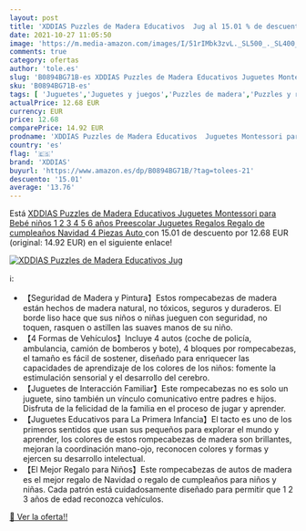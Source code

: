 ```yaml
---
layout: post
title: 'XDDIAS Puzzles de Madera Educativos  Jug al 15.01 % de descuento'
date: 2021-10-27 11:05:50
image: 'https://m.media-amazon.com/images/I/51rIMbk3zvL._SL500_._SL400_.jpg'
comments: true
category: ofertas
author: 'tole.es'
slug: 'B0894BG71B-es XDDIAS Puzzles de Madera Educativos Juguetes Montessori...'
sku: 'B0894BG71B-es'
tags: [ 'Juguetes','Juguetes y juegos','Puzzles de madera','Puzzles y rompecabezas','bebé','xddias', ]
actualPrice: 12.68 EUR
currency: EUR
price: 12.68
comparePrice: 14.92 EUR
prodname: 'XDDIAS Puzzles de Madera Educativos  Juguetes Montessori para Bebé niños 1 2 3 4 5 6 años  Preescolar Juguetes Regalos  Regalo de cumpleaños  Navidad  4 Piezas   Auto '
country: 'es'
flag: '🇪🇸'
brand: 'XDDIAS'
buyurl: 'https://www.amazon.es/dp/B0894BG71B/?tag=tolees-21'
descuento: '15.01'
average: '13.76'
---
```


Está [XDDIAS Puzzles de Madera Educativos  Juguetes Montessori para Bebé niños 1 2 3 4 5 6 años  Preescolar Juguetes Regalos  Regalo de cumpleaños  Navidad  4 Piezas   Auto ](https://www.amazon.es/dp/B0894BG71B/?tag=tolees-21) con 15.01 de descuento por 12.68 EUR (original: 14.92 EUR) en el siguiente enlace!

[![XDDIAS Puzzles de Madera Educativos  Jug](https://m.media-amazon.com/images/I/51rIMbk3zvL._SL500_._SL400_.jpg)](https://www.amazon.es/dp/B0894BG71B/?tag=tolees-21)

ℹ️:

- 【Seguridad de Madera y Pintura】Estos rompecabezas de madera están hechos de madera natural, no tóxicos, seguros y duraderos. El borde liso hace que sus niños o niñas jueguen con seguridad, no toquen, rasquen o astillen las suaves manos de su niño.
- 【4 Formas de Vehículos】Incluye 4 autos (coche de policía, ambulancia, camión de bomberos y bote), 4 bloques por rompecabezas, el tamaño es fácil de sostener, diseñado para enriquecer las capacidades de aprendizaje de los colores de los niños: fomente la estimulación sensorial y el desarrollo del cerebro.
- 【Juguetes de Interacción Familiar】Este rompecabezas no es solo un juguete, sino también un vínculo comunicativo entre padres e hijos. Disfruta de la felicidad de la familia en el proceso de jugar y aprender.
- 【Juguetes Educativos para La Primera Infancia】El tacto es uno de los primeros sentidos que usan sus pequeños para explorar el mundo y aprender, los colores de estos rompecabezas de madera son brillantes, mejoran la coordinación mano-ojo, reconocen colores y formas y ejercen su desarrollo intelectual.
- 【El Mejor Regalo para Niños】Este rompecabezas de autos de madera es el mejor regalo de Navidad o regalo de cumpleaños para niños y niñas. Cada patrón está cuidadosamente diseñado para permitir que 1 2 3 años de edad reconozca vehículos.

[🛒 Ver la oferta!!](https://www.amazon.es/dp/B0894BG71B/?tag=tolees-21)

